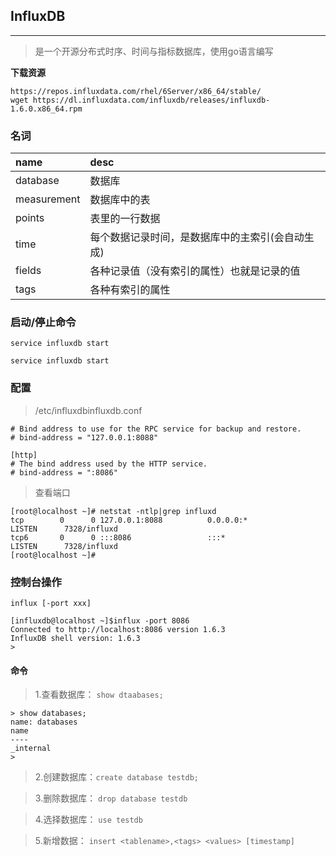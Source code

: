 ## InfluxDB ##
---
>是一个开源分布式时序、时间与指标数据库，使用go语言编写

**下载资源**
```
https://repos.influxdata.com/rhel/6Server/x86_64/stable/
wget https://dl.influxdata.com/influxdb/releases/influxdb-1.6.0.x86_64.rpm
```

### 名词 ###

| name           | desc     |
| :------------- | :------------- |
| database       | 数据库        |
| measurement    | 数据库中的表   |
| points         | 表里的一行数据  |
| time           | 每个数据记录时间，是数据库中的主索引(会自动生成)      |
| fields         | 各种记录值（没有索引的属性）也就是记录的值         |
| tags           | 各种有索引的属性      |


### 启动/停止命令 ###
```
service influxdb start

service influxdb start
```

### 配置 ###
>/etc/influxdbinfluxdb.conf

```  shell
# Bind address to use for the RPC service for backup and restore.
# bind-address = "127.0.0.1:8088"

[http]
# The bind address used by the HTTP service.
# bind-address = ":8086"

```
>查看端口

``` shell
[root@localhost ~]# netstat -ntlp|grep influxd
tcp        0      0 127.0.0.1:8088          0.0.0.0:*               LISTEN      7328/influxd        
tcp6       0      0 :::8086                 :::*                    LISTEN      7328/influxd        
[root@localhost ~]#
```


### 控制台操作 ###

``` shell
influx [-port xxx]

[influxdb@localhost ~]$influx -port 8086
Connected to http://localhost:8086 version 1.6.3
InfluxDB shell version: 1.6.3
>

```

#### 命令 ####

> 1.查看数据库： `show dtaabases;`

```
> show databases;
name: databases
name
----
_internal
>
```

> 2.创建数据库：`create database testdb;`

> 3.删除数据库： `drop database testdb`

> 4.选择数据库： `use testdb`

> 5.新增数据： `insert <tablename>,<tags> <values> [timestamp]`
